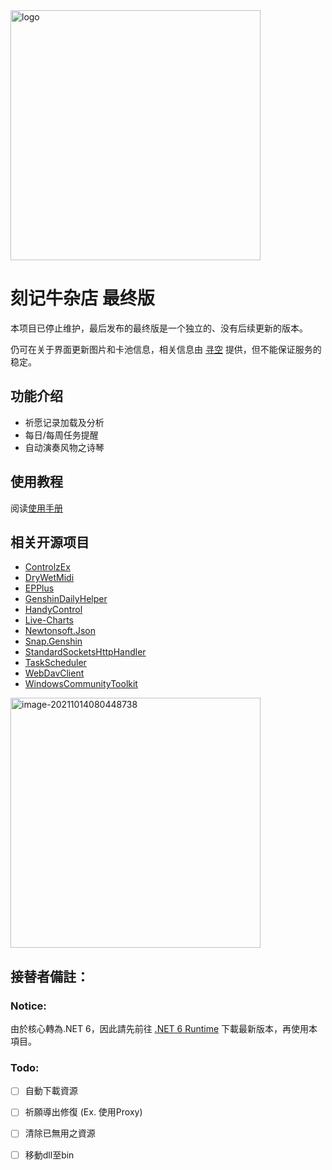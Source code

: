 <img src="img/logo_nbg.png" width="400px" alt="logo" style="margin-left:0;" />

# 刻记牛杂店 最终版

本项目已停止维护，最后发布的最终版是一个独立的、没有后续更新的版本。

仍可在关于界面更新图片和卡池信息，相关信息由 [寻空](https://github.com/xunkong) 提供，但不能保证服务的稳定。

## 功能介绍

- 祈愿记录加载及分析
- 每日/每周任务提醒
- 自动演奏风物之诗琴

## 使用教程

阅读[使用手册](https://github.com/Scighost/KeqingNiuza/blob/main/Manual.md)

## 相关开源项目

- [ControlzEx](https://github.com/ControlzEx/ControlzEx)
- [DryWetMidi](https://github.com/melanchall/drywetmidi)
- [EPPlus](https://github.com/JanKallman/EPPlus)
- [GenshinDailyHelper](https://github.com/yinghualuowu/GenshinDailyHelper)
- [HandyControl](https://github.com/HandyOrg/HandyControl)
- [Live-Charts](https://github.com/Live-Charts/Live-Charts)
- [Newtonsoft.Json](https://github.com/JamesNK/Newtonsoft.Json)
- [Snap.Genshin](https://github.com/DGP-Studio/Snap.Genshin)
- [StandardSocketsHttpHandler](https://github.com/TalAloni/StandardSocketsHttpHandler)
- [TaskScheduler](https://github.com/dahall/taskscheduler)
- [WebDavClient](https://github.com/skazantsev/WebDavClient)
- [WindowsCommunityToolkit](https://github.com/CommunityToolkit/WindowsCommunityToolkit)


<img src="img/image-20211014080448738.png" alt="image-20211014080448738" width="400px" style="margin-left: 0;" />


## 接替者備註：  

### Notice:
由於核心轉為.NET 6，因此請先前往 [.NET 6 Runtime](https://dotnet.microsoft.com/en-us/download/dotnet/6.0/runtime) 下載最新版本，再使用本項目。

### Todo:
- [ ] 自動下載資源
- [ ] 祈願導出修復 (Ex. 使用Proxy)
- [ ] 清除已無用之資源
- [ ] 移動dll至bin


